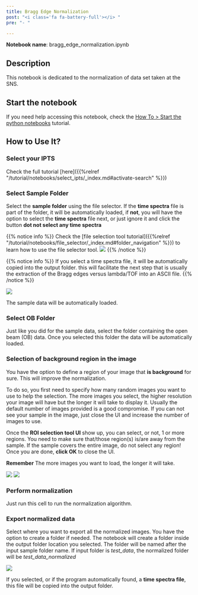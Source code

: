 ```yaml
---
title: Bragg Edge Normalization
post: "<i class='fa fa-battery-full'></i> "
pre: "- "

---
```


**Notebook name**: bragg_edge_normalization.ipynb

## Description

This notebook is dedicated to the normalization of data set taken at the SNS.

## Start the notebook

If you need help accessing this notebook, check the [How To > Start the python
notebooks](/en/tutorial/how_to_start_notebooks) tutorial.

## How to Use It?

### Select your IPTS

Check the full tutorial [here]({{%relref "/tutorial/notebooks/select_ipts/_index.md#activate-search" %}})</i>

### Select Sample Folder

Select the **sample folder** using the file selector. If the **time spectra** file is part of the folder, it will 
be automatically loaded, if **not**, you will have the option to select the **time spectra** file next, or just ignore 
it and click the button **dot not select any time spectra**

{{% notice info %}}
Check the [file selection tool tutorial]({{%relref "/tutorial/notebooks/file_selector/_index.md#folder_navigation" %}})
to learn how to use the file selector tool.
<img src='/tutorial/how_to_run_notebooks/images/file_folder_browser.png' />
{{% /notice %}}

{{% notice info %}}
If you select a time spectra file, it will be automatically copied into the output folder. this will facilitate
the next step that is usually the extraction of the Bragg edges versus lambda/TOF into an ASCII file.
{{% /notice %}}

<img src='/tutorial/notebooks/bragg_edge_normalization/images/load_data.gif' />

The sample data will be automatically loaded.

### Select OB Folder

Just like you did for the sample data, select the folder containing the open beam (OB) data. Once you selected this
folder the data will be automatically loaded.

### Selection of background region in the image

You have the option to define a region of your image that **is background** for sure. This will improve the normalization.

To do so, you first need to specify how many random images you want to use to help the selection. The more images
you select, the higher resolution your image will have but the longer it will take to display it. Usually the 
default number of images provided is a good compromise. If you can not see your sample in the image, just close the UI and 
increase the number of images to use.

Once the **ROI selection tool UI** show up, you can select, or not, 1 or more regions. You need to make sure that/those 
region(s) is/are away from the sample. If the sample covers the entire image, do not select any region!
 Once you are done, **click OK** to close the UI.

**Remember** The more images you want to load, the longer it will take. 

<img src='/tutorial/notebooks/bragg_edge_normalization/images/how_many_images.png' />

<img src='/tutorial/notebooks/bragg_edge_normalization/images/select_sample_roi.gif' />

### Perform normalization

Just run this cell to run the normalization algorithm. 

### Export normalized data

Select where you want to export all the normalized images. You have the option to create a folder if needed. The
notebook will create a folder inside the output folder location you selected. The folder will be named after the
input sample folder name. If input folder is *test_data*, the normalized folder will be *test_data_normalized*

<img src='/tutorial/notebooks/bragg_edge_normalization/images/export_data.gif' />

If you selected, or if the program automatically found, a **time spectra file**, this file will be copied into the output 
folder. 
